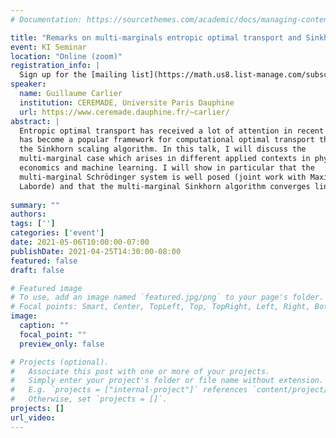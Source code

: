 ```yaml
---
# Documentation: https://sourcethemes.com/academic/docs/managing-content/

title: "Remarks on multi-marginals entropic optimal transport and Sinkhorn algorithm"
event: KI Seminar
location: "Online (zoom)"
registration_info: |
  Sign up for the [mailing list](https://math.us8.list-manage.com/subscribe/post?u=c9cc3beec9fa57d7299ac161c&id=845fe9abdc) to receive the connection details
speaker:
  name: Guillaume Carlier
  institution: CEREMADE, Universite Paris Dauphine
  url: https://www.ceremade.dauphine.fr/~carlier/
abstract: |
  Entropic optimal transport has received a lot of attention in recent years and
  has become a popular framework for computational optimal transport thanks to
  the Sinkhorn scaling algorithm. In this talk, I will discuss the
  multi-marginal case which arises in different applied contexts in physics,
  economics and machine learning. I will show in particular that the
  multi-marginal Schrödinger system is well posed (joint work with Maxime
  Laborde) and that the multi-marginal Sinkhorn algorithm converges linearly. 
  
summary: ""
authors: 
tags: ['']
categories: ['event']
date: 2021-05-06T10:00:00-07:00
publishDate: 2021-04-25T14:30:00-08:00
featured: false
draft: false

# Featured image
# To use, add an image named `featured.jpg/png` to your page's folder.
# Focal points: Smart, Center, TopLeft, Top, TopRight, Left, Right, BottomLeft, Bottom, BottomRight.
image:
  caption: ""
  focal_point: ""
  preview_only: false

# Projects (optional).
#   Associate this post with one or more of your projects.
#   Simply enter your project's folder or file name without extension.
#   E.g. `projects = ["internal-project"]` references `content/project/deep-learning/index.md`.
#   Otherwise, set `projects = []`.
projects: []
url_video: 
---
```

